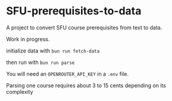# SFU-prerequisites-to-data

A project to convert SFU course prerequisites from text to data.

Work in progress.

initialize data with
`bun run fetch-data`

then run with
`bun run parse`

You will need an `OPENROUTER_API_KEY` in a `.env` file.

Parsing one course requires about 3 to 15 cents depending on its complexity